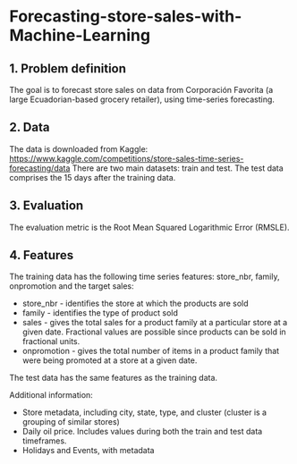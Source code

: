 # Forecasting-store-sales-with-Machine-Learning

## 1. Problem definition
The goal is to forecast store sales on data from Corporación Favorita (a large Ecuadorian-based grocery retailer), using time-series forecasting.

## 2. Data
The data is downloaded from Kaggle: https://www.kaggle.com/competitions/store-sales-time-series-forecasting/data
There are two main datasets: train and test.
The test data comprises the 15 days after the training data.

## 3. Evaluation
The evaluation metric is the Root Mean Squared Logarithmic Error (RMSLE).

## 4. Features

The training data has the following time series features: store_nbr, family, onpromotion and the target sales:
*  store_nbr - identifies the store at which the products are sold
*  family - identifies the type of product sold
* sales - gives the total sales for a product family at a particular store at a given date. Fractional values are possible since products can be sold in fractional units.
* onpromotion - gives the total number of items in a product family that were being promoted at a store at a given date.

The test data has the same features as the training data. 

Additional information:
* Store metadata, including city, state, type, and cluster (cluster is a grouping of similar stores)
* Daily oil price. Includes values during both the train and test data timeframes.
* Holidays and Events, with metadata
